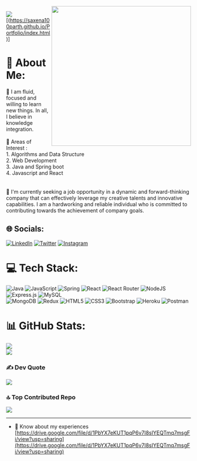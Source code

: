 <img  align="right" width="380" src = "https://cdn.dribbble.com/users/1292677/screenshots/6139167/media/5387dc7e035b3efe9d94516044de66a4.gif"> 

<!-- https://cdn.dribbble.com/users/1292677/screenshots/6139167/media/5387dc7e035b3efe9d94516044de66a4.gif -->

![](https://visitcount.itsvg.in/api?id=saxena100parth&icon=0&color=1)[(https://saxena100parth.github.io/Portfolio/index.html)]


# 💫 About Me:
🔭 I am fluid, focused and willing to learn new things. In all, I believe in knowledge integration.<br><br>🌱 Areas of Interest : <br>1. Algorithms and Data Structure<br>2. Web Development<br>3. Java and Spring boot<br>4. Javascript and React<br><br><br>
 🤝 I'm currently seeking a job opportunity in a dynamic and forward-thinking company that can effectively leverage my creative talents and innovative capabilities. I am a hardworking and reliable individual who is committed to contributing towards the achievement of company goals.<br>
 

## 🌐 Socials:
[![LinkedIn](https://img.shields.io/badge/LinkedIn-%230077B5.svg?logo=linkedin&logoColor=white)](https://www.linkedin.com/in/parth23saxena/) [![Twitter](https://img.shields.io/badge/Twitter-%231DA1F2.svg?logo=Twitter&logoColor=white)](https://twitter.com/saxena100parth) [![Instagram](https://img.shields.io/badge/Instagram-%23E4405F.svg?logo=Instagram&logoColor=white)](https://www.instagram.com/_parth_23_/) 

# 💻 Tech Stack:
![Java](https://img.shields.io/badge/java-%23ED8B00.svg?style=flat&logo=java&logoColor=white) ![JavaScript](https://img.shields.io/badge/javascript-%23323330.svg?style=flat&logo=javascript&logoColor=%23F7DF1E) ![Spring](https://img.shields.io/badge/spring-%236DB33F.svg?style=flat&logo=spring&logoColor=white) ![React](https://img.shields.io/badge/react-%2320232a.svg?style=flat&logo=react&logoColor=%2361DAFB) ![React Router](https://img.shields.io/badge/React_Router-CA4245?style=flat&logo=react-router&logoColor=white) ![NodeJS](https://img.shields.io/badge/node.js-6DA55F?style=flat&logo=node.js&logoColor=white) ![Express.js](https://img.shields.io/badge/express.js-%23404d59.svg?style=flat&logo=express&logoColor=%2361DAFB) ![MySQL](https://img.shields.io/badge/mysql-%2300f.svg?style=flat&logo=mysql&logoColor=white) <br>![MongoDB](https://img.shields.io/badge/MongoDB-%234ea94b.svg?style=flat&logo=mongodb&logoColor=white) ![Redux](https://img.shields.io/badge/redux-%23593d88.svg?style=flat&logo=redux&logoColor=white)  ![HTML5](https://img.shields.io/badge/html5-%23E34F26.svg?style=flat&logo=html5&logoColor=white) ![CSS3](https://img.shields.io/badge/css3-%231572B6.svg?style=flat&logo=css3&logoColor=white)  ![Bootstrap](https://img.shields.io/badge/bootstrap-%23563D7C.svg?style=flat&logo=bootstrap&logoColor=white)  ![Heroku](https://img.shields.io/badge/heroku-%23430098.svg?style=flat&logo=heroku&logoColor=white) ![Postman](https://img.shields.io/badge/Postman-FF6C37?style=flat&logo=postman&logoColor=white)
# 📊 GitHub Stats:
<!-- ![](https://github-readme-stats.vercel.app/api?username=saxena100parth&theme=algolia&hide_border=true&include_all_commits=false&count_private=false)<br/> -->

![](https://github-readme-streak-stats.herokuapp.com/?user=saxena100parth&theme=algolia&hide_border=true)<br>
![](https://github-readme-stats.vercel.app/api/top-langs/?username=saxena100parth&theme=algolia&hide_border=true&include_all_commits=false&count_private=false&layout=compact)

### ✍️ Dev Quote
![](https://quotes-github-readme.vercel.app/api?type=horizontal&theme=tokyonight)

### 🔝 Top Contributed Repo
![](https://github-contributor-stats.vercel.app/api?username=saxena100parth&limit=5&theme=algolia&combine_all_yearly_contributions=true)

---


<!-- Proudly created with GPRM ( https://gprm.itsvg.in ) -->




- 📄 Know about my experiences [https://drive.google.com/file/d/1PbYX7eKUT1pqP6v7I8sIYEQTmq7msgFi/view?usp=sharing](https://drive.google.com/file/d/1PbYX7eKUT1pqP6v7I8sIYEQTmq7msgFi/view?usp=sharing)



